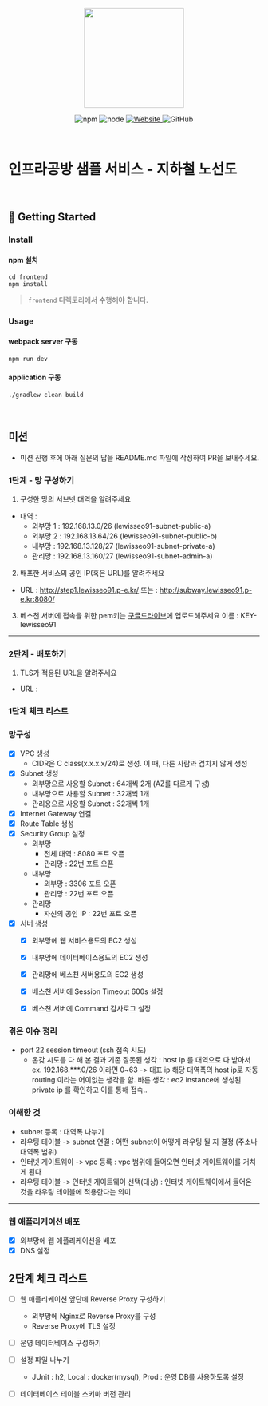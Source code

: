 <p align="center">
    <img width="200px;" src="https://raw.githubusercontent.com/woowacourse/atdd-subway-admin-frontend/master/images/main_logo.png"/>
</p>
<p align="center">
  <img alt="npm" src="https://img.shields.io/badge/npm-%3E%3D%205.5.0-blue">
  <img alt="node" src="https://img.shields.io/badge/node-%3E%3D%209.3.0-blue">
  <a href="https://edu.nextstep.camp/c/R89PYi5H" alt="nextstep atdd">
    <img alt="Website" src="https://img.shields.io/website?url=https%3A%2F%2Fedu.nextstep.camp%2Fc%2FR89PYi5H">
  </a>
  <img alt="GitHub" src="https://img.shields.io/github/license/next-step/atdd-subway-service">
</p>

<br>

# 인프라공방 샘플 서비스 - 지하철 노선도

<br>

## 🚀 Getting Started

### Install
#### npm 설치
```
cd frontend
npm install
```
> `frontend` 디렉토리에서 수행해야 합니다.

### Usage
#### webpack server 구동
```
npm run dev
```
#### application 구동
```
./gradlew clean build
```
<br>

## 미션

* 미션 진행 후에 아래 질문의 답을 README.md 파일에 작성하여 PR을 보내주세요.

### 1단계 - 망 구성하기
1. 구성한 망의 서브넷 대역을 알려주세요
- 대역 : 
  - 외부망 1 : 192.168.13.0/26 (lewisseo91-subnet-public-a)
  - 외부망 2 : 192.168.13.64/26 (lewisseo91-subnet-public-b)
  - 내부망 : 192.168.13.128/27 (lewisseo91-subnet-private-a)
  - 관리망 : 192.168.13.160/27 (lewisseo91-subnet-admin-a)

2. 배포한 서비스의 공인 IP(혹은 URL)를 알려주세요

- URL : http://step1.lewisseo91.p-e.kr/
  또는 : http://subway.lewisseo91.p-e.kr:8080/

3. 베스천 서버에 접속을 위한 pem키는 [구글드라이브](https://drive.google.com/drive/folders/1dZiCUwNeH1LMglp8dyTqqsL1b2yBnzd1?usp=sharing)에 업로드해주세요
  이름 : KEY-lewisseo91

---

### 2단계 - 배포하기
1. TLS가 적용된 URL을 알려주세요

- URL : 

### 1단계 체크 리스트

### 망구성

- [x] VPC 생성 
  - CIDR은 C class(x.x.x.x/24)로 생성. 이 때, 다른 사람과 겹치지 않게 생성
- [x] Subnet 생성 
  - 외부망으로 사용할 Subnet : 64개씩 2개 (AZ를 다르게 구성)
  - 내부망으로 사용할 Subnet : 32개씩 1개 
  - 관리용으로 사용할 Subnet : 32개씩 1개
- [x] Internet Gateway 연결
- [x] Route Table 생성
- [x] Security Group 설정 
  - 외부망
    - 전체 대역 : 8080 포트 오픈 
    - 관리망 : 22번 포트 오픈 
  - 내부망 
    - 외부망 : 3306 포트 오픈 
    - 관리망 : 22번 포트 오픈 
  - 관리망 
    - 자신의 공인 IP : 22번 포트 오픈 
- [x] 서버 생성 
  - [x] 외부망에 웹 서비스용도의 EC2 생성
  - [x] 내부망에 데이터베이스용도의 EC2 생성
  - [x] 관리망에 베스쳔 서버용도의 EC2 생성
  - [x] 베스쳔 서버에 Session Timeout 600s 설정
  - [x] 베스쳔 서버에 Command 감사로그 설정
  

### 겪은 이슈 정리

- port 22 session timeout (ssh 접속 시도)
  - 온갖 시도를 다 해 본 결과 
    기존 잘못된 생각 : host ip 를 대역으로 다 받아서 
      ex. 192.168.***.0/26 이라면 0~63 -> 대표 ip 해당 대역폭의 host ip로 자동 routing 이라는 어이없는 생각을 함.
    바른 생각 : ec2 instance에 생성된 private ip 를 확인하고 이를 통해 접속..
    
### 이해한 것

- subnet 등록 : 대역폭 나누기
- 라우팅 테이블 -> subnet 연결 : 어떤 subnet이 어떻게 라우팅 될 지 결정 (주소나 대역폭 범위)
- 인터넷 게이트웨이 -> vpc 등록 : vpc 범위에 들어오면 인터넷 게이트웨이를 거치게 된다
- 라우팅 테이블 -> 인터넷 게이트웨이 선택(대상) : 인터넷 게이트웨이에서 들어온 것을 라우팅 테이블에 적용한다는 의미 

---
  
### 웹 애플리케이션 배포

- [x] 외부망에 웹 애플리케이션을 배포 
- [x] DNS 설정

## 2단계 체크 리스트
- [ ] 웹 애플리케이션 앞단에 Reverse Proxy 구성하기
  - 외부망에 Nginx로 Reverse Proxy를 구성
  - Reverse Proxy에 TLS 설정
- [ ] 운영 데이터베이스 구성하기

- [ ] 설정 파일 나누기 
  - JUnit : h2, Local : docker(mysql), Prod : 운영 DB를 사용하도록 설정
- [ ] 데이터베이스 테이블 스키마 버전 관리